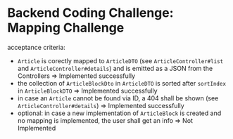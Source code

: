 # Backend Coding Challenge: Mapping Challenge

acceptance criteria: 
 - `Article` is corectly mapped to `ArticleDTO` (see `ArticleController#list` and `ArticleController#details`) and is emitted as a JSON from the Controllers => Implemented successfully
 - the collection of `ArticleBlockDto` in `ArticleDTO` is sorted after `sortIndex` in `ArticleBlockDTO` => Implemented successfully
 - in case an `Article` cannot be found via ID, a 404 shall be shown (see `ArticleController#details`) => Implemented successfully
 - optional: in case a new implementation of `ArticleBlock` is created and no mapping is implemented, the user shall get an info => Not Implemented
 
